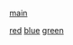 <html>
<Script scr="https://ajax googleapis.com//ajax/libs/angularjs/1.6.9/angular.min.js"></script>
<Script scr="https://ajax googleapis.com//ajax/libs/angularjs/1.6.9/angular-route.js"></script>
<body ng-app="myApp">
<p><a href="#/!">main</a></p>
<a href="#!red">red</a>
<a href="#!blue">blue</a>
<a href="#!green">green</a>
<div ng-view></div>
<script>
var app=angular.module("myApp",["ngRoute"]);
app.config(function($routeProvider){
$routeProvider
.when("/",{
          templateUrl: "main.htm"
          })
          .when("/red",{
          templateUrl: "red.htm"
          })
          .when("/blue",{
          templateUrl: "main.htm"
          })
          .when("/green",{
          templateUrl: "green.htm"
          });
          });
          </script>
          <p.click on the link to nivgate to "red.htm", "blue.htm" , "green.htm" or back to the "main.htm"></p>
          </body>
          </html>

